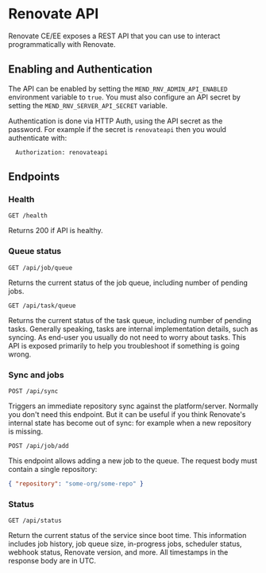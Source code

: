# Renovate API

Renovate CE/EE exposes a REST API that you can use to interact programmatically with Renovate.

## Enabling and Authentication

The API can be enabled by setting the `MEND_RNV_ADMIN_API_ENABLED` environment variable to `true`.
You must also configure an API secret by setting the `MEND_RNV_SERVER_API_SECRET` variable.

Authentication is done via HTTP Auth, using the API secret as the password.
For example if the secret is `renovateapi` then you would authenticate with:

```
  Authorization: renovateapi
```

## Endpoints

### Health

`GET /health`

Returns 200 if API is healthy.

### Queue status

`GET /api/job/queue`

Returns the current status of the job queue, including number of pending jobs.

`GET /api/task/queue`

Returns the current status of the task queue, including number of pending tasks.
Generally speaking, tasks are internal implementation details, such as syncing.
As end-user you usually do not need to worry about tasks.
This API is exposed primarily to help you troubleshoot if something is going wrong.

### Sync and jobs

`POST /api/sync`

Triggers an immediate repository sync against the platform/server.
Normally you don't need this endpoint.
But it can be useful if you think Renovate's internal state has become out of sync: for example when a new repository is missing.

`POST /api/job/add`

This endpoint allows adding a new job to the queue.
The request body must contain a single repository:

```json
{ "repository": "some-org/some-repo" }
```

### Status

`GET /api/status`

Return the current status of the service since boot time. This information includes job history, job queue size, in-progress jobs, scheduler status, webhook status, Renovate version, and more. All timestamps in the response body are in UTC.

